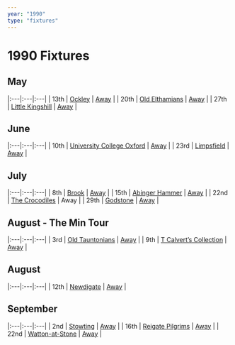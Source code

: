 ```yaml
---
year: "1990"
type: "fixtures"
---
```


# 1990 Fixtures

## May

|:---|:---|:---|
| 13th | [Ockley](1990-ockley) | [Away](https://goo.gl/maps/vmhvFhbrVZGrsXAAA) |
| 20th | [Old Elthamians](1990-old-elthamians) | [Away](https://goo.gl/maps/FQbBNZQTFggEmhfv9) |
| 27th | [Little Kingshill](1990-little-kingshill) | [Away](https://goo.gl/maps/JPwm5tfBfK6cjv9m6) |

## June

|:---|:---|:---|
| 10th | [University College Oxford](1990-university-college-oxford) | [Away](https://goo.gl/maps/FvvBeKPnZ3XwkmpQ7) |
| 23rd | [Limpsfield](1990-limpsfield) | [Away](https://goo.gl/maps/cQfMoSXGaenFajMf7) |

## July

|:---|:---|:---|
| 8th | [Brook](1990-brook) | [Away](https://goo.gl/maps/dQwigbDWBHfwzub68) |
| 15th | [Abinger Hammer](1990-abinger-hammer) | [Away](https://goo.gl/maps/bnKVBHEMFuJe4KGH9) |
| 22nd | [The Crocodiles](1990-the-crocodiles) | Away |
| 29th | [Godstone](1990-godstone) | [Away](https://goo.gl/maps/i6DdpB1xs1iAaEMr5) |

## August - The Min Tour

|:---|:---|:---|
| 3rd | [Old Tauntonians](1990-old-tauntonians) | [Away](https://goo.gl/maps/viL3E8ucMGGG7G9i8) |
| 9th | [T Calvert’s Collection](1990-t-calverts-collection) | [Away](https://goo.gl/maps/pW6HTQghBSmD5PzH6) |

## August

|:---|:---|:---|
| 12th | [Newdigate](1990-newdigate) | [Away](https://goo.gl/maps/kQnkUfc3MdtqLyvd8) |

## September

|:---|:---|:---|
| 2nd | [Stowting](1990-stowting) | [Away](https://goo.gl/maps/3Br4woRQXRqh9Uje8) |
| 16th | [Reigate Pilgrims](1990-reigate-pilgrims) | [Away](https://goo.gl/maps/z54KDhWLtQreY6xy9) |
| 22nd | [Watton-at-Stone](1990-watton-at-stone) | [Away](https://goo.gl/maps/JPBQawMsjLgYtVHk9) |
